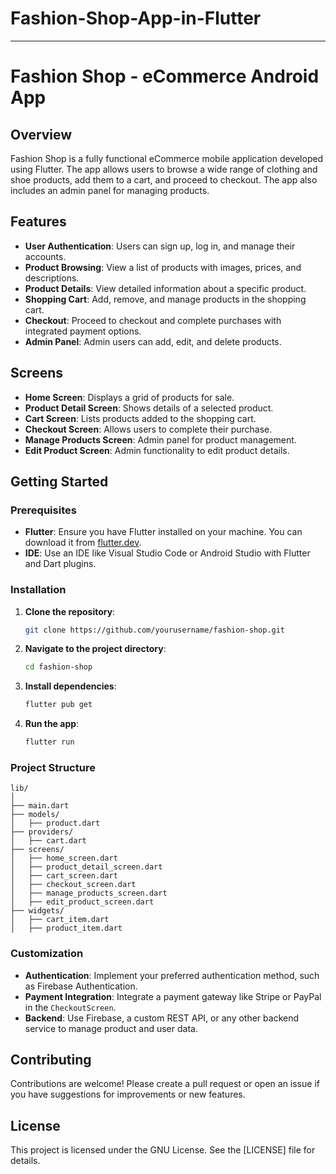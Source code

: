 # Fashion-Shop-App-in-Flutter 
---

# Fashion Shop - eCommerce Android App

## Overview

Fashion Shop is a fully functional eCommerce mobile application developed using Flutter. The app allows users to browse a wide range of clothing and shoe products, add them to a cart, and proceed to checkout. The app also includes an admin panel for managing products.

## Features

- **User Authentication**: Users can sign up, log in, and manage their accounts.
- **Product Browsing**: View a list of products with images, prices, and descriptions.
- **Product Details**: View detailed information about a specific product.
- **Shopping Cart**: Add, remove, and manage products in the shopping cart.
- **Checkout**: Proceed to checkout and complete purchases with integrated payment options.
- **Admin Panel**: Admin users can add, edit, and delete products.

## Screens

- **Home Screen**: Displays a grid of products for sale.
- **Product Detail Screen**: Shows details of a selected product.
- **Cart Screen**: Lists products added to the shopping cart.
- **Checkout Screen**: Allows users to complete their purchase.
- **Manage Products Screen**: Admin panel for product management.
- **Edit Product Screen**: Admin functionality to edit product details.

## Getting Started

### Prerequisites

- **Flutter**: Ensure you have Flutter installed on your machine. You can download it from [flutter.dev](https://flutter.dev).
- **IDE**: Use an IDE like Visual Studio Code or Android Studio with Flutter and Dart plugins.

### Installation

1. **Clone the repository**:
   ```bash
   git clone https://github.com/yourusername/fashion-shop.git
   ```
2. **Navigate to the project directory**:
   ```bash
   cd fashion-shop
   ```
3. **Install dependencies**:
   ```bash
   flutter pub get
   ```
4. **Run the app**:
   ```bash
   flutter run
   ```

### Project Structure

```
lib/
│
├── main.dart
├── models/
│   ├── product.dart
├── providers/
│   ├── cart.dart
├── screens/
│   ├── home_screen.dart
│   ├── product_detail_screen.dart
│   ├── cart_screen.dart
│   ├── checkout_screen.dart
│   ├── manage_products_screen.dart
│   ├── edit_product_screen.dart
├── widgets/
│   ├── cart_item.dart
│   ├── product_item.dart
```

### Customization

- **Authentication**: Implement your preferred authentication method, such as Firebase Authentication.
- **Payment Integration**: Integrate a payment gateway like Stripe or PayPal in the `CheckoutScreen`.
- **Backend**: Use Firebase, a custom REST API, or any other backend service to manage product and user data.

## Contributing

Contributions are welcome! Please create a pull request or open an issue if you have suggestions for improvements or new features.

## License

This project is licensed under the GNU License. See the [LICENSE] file for details.

